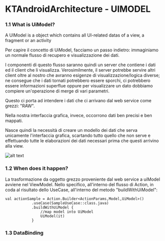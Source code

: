 # KTAndroidArchitecture - UIMODEL

### 1.1 What is UiModel?
A UIModel is a object which contains all UI-related datas of a view, a fragment or an activity

Per capire il concetto di UiModel, facciamo un passo indietro:
immaginiamo un normale flusso di recupero e visualizzazione dei dati.

I componenti di questo flusso saranno quindi un server che contiene i dati ed il client che li visualizza.
Verosimilmente, il server potrebbe servire altri client oltre al nostro che avranno esigenze di visualizzazione/logica diverse;
ne consegue che i dati tornati potrebbero essere sporchi, ci potrebbero essere informazioni superflue oppure per visualizzare un dato dobbiamo compiere
un'operazione di merge di vari parametri.

Questo ci porta ad intendere i dati che ci arrivano dal web service come grezzi: "RAW".

Nella nostra interfaccia grafica, invece, occorrono dati ben precisi e ben mappati.

Nasce quindi la necessità di creare un modello dei dati che serva unicamente l'interfaccia grafica,
scartando tutto quello che non serve e effettuando tutte le elaborazioni dei dati necessari prima che
questi arrivino alla view.

![alt text](https://github.com/bbrends/KTAndroidArchitecture/blob/patch-1/uimodel.png)

### 1.2 When does it happen?

La trasformazione da oggetto grezzo proveniente dal web service a uiModel avviene nel ViewModel.
Nello specifico, all'interno del flusso di Action, in coda al risultato dello UseCase, all'interno del metodo "buildWithUiModel":

```
val actionSample = Action.Builder<ActionParams,Model,UiModel>()
            .useCase(SampleUseCase::class.java)
            .buildWithUiModel {
                //map model into UiModel
                UiModel(it)
            }

```


### 1.3 DataBinding
